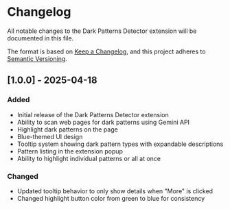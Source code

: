 # Changelog
All notable changes to the Dark Patterns Detector extension will be documented in this file.

The format is based on [Keep a Changelog](https://keepachangelog.com/en/1.0.0/),
and this project adheres to [Semantic Versioning](https://semver.org/spec/v2.0.0.html).

## [1.0.0] - 2025-04-18
### Added
- Initial release of the Dark Patterns Detector extension
- Ability to scan web pages for dark patterns using Gemini API
- Highlight dark patterns on the page
- Blue-themed UI design
- Tooltip system showing dark pattern types with expandable descriptions
- Pattern listing in the extension popup
- Ability to highlight individual patterns or all at once

### Changed
- Updated tooltip behavior to only show details when "More" is clicked
- Changed highlight button color from green to blue for consistency 